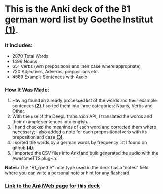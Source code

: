 # This is the Anki deck of the B1 german word list by Goethe Institut **[(1)](https://www.goethe.de/pro/relaunch/prf/en/Goethe-Zertifikat_B1_Wortliste.pdf)**.

### It includes:
- 2870 Total Words
- 1499 Nouns
- 651 Verbs (with prepositions and their case where appropriate)
- 720 Adjectives, Adverbs, prepositions etc.
- 4589 Example Sentences with Audio

### How It Was Made:
1. Having found an already processed list of the words and their example sentences **[(2)](https://wejn.org/2023/12/extracting-data-from-goethe-zertifikat-b1-wortliste/#solution)**, I sorted them into three categories: Nouns, Verbs and Other.
2. With the use of the DeepL translation API, I translated the words and their example sentences into english.
3. I hand checked the meanings of each word and corrected them where necessary; I also added a note for each prepositional verb with its preposition and case **[(3)](http://deutsch.ie/german-grammar/german-exercises/german-verbs/game-verbs-with-prepositions)**.
4. I sorted the words by a german words by frequency list I found on github **[(4)](https://github.com/hermitdave/FrequencyWords/blob/master/content/2018/de/de_50k.txt)**.
5. I imported the CSV files into Anki and bulk generated the audio with the AwesomeTTS plug-in.

**Notes:** The "B1_goethe" note type used in the deck has a "notes" field where you can write a personal note or hint for any flashcard.

### [Link to the AnkiWeb page for this deck](https://ankiweb.net/shared/info/1388389436?cb=1729351372567)
